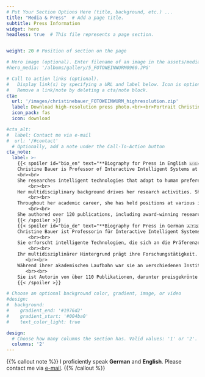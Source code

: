 ```yaml
---
# Put Your Section Options Here (title, background, etc.) ...
title: "Media & Press"  # Add a page title.
subtitle: Press Information
widget: hero
headless: true  # This file represents a page section.


weight: 20 # Position of section on the page

# Hero image (optional). Enter filename of an image in the assets/media/ folder.
#hero_media: '/albums/gallery/5_FOTOWEINWURM0960.JPG'

# Call to action links (optional).
#   Display link(s) by specifying a URL and label below. Icon is optional for `cta`.
#   Remove a link/note by deleting a cta/note block.
cta:
  url: '/images/christinebauer_FOTOWEINWURM_highresolution.zip'
  label: Download high-resolution press photo.<br><br>Portrait Christine Bauer, &copy; Foto Weinwurm.
  icon_pack: fas
  icon: download

#cta_alt:
#  label: Contact me via e-mail
#  url: '/#contact'
  # Optionally, add a note under the Call-To-Action button
cta_note:
  label: >-
    {{< spoiler id="bio_en" text="**Biography for Press in English 🇺🇸🇬🇧**" >}}
    Christine Bauer is Professor of Interactive Intelligent Systems at the Paris Lodron University Salzburg (PLUS) in Austria. She is part of the Excellence in Digital Sciences and Interdisciplinary Technologies (EXDIGIT) initiative, funded by the State of Salzburg.
    <br><br>
    She researches intelligent technologies that adapt to human preferences and behavior. In this interdisciplinary research, she advances technologies, studies human needs, and explores the implications of human-technology interactions. She is particularly interested in developing fair technologies. Her research focuses on recommender systems in general, with a specific emphasis on the music and media domains.
        <br><br>
    Her multidisciplinary background drives her research activities. She holds a Doctoral degree in Social and Economic Sciences, a Diploma (equivalent to a Master's) degree in International Business Administration, and a Master's degree in Business Informatics. Additionally, she studied Jazz Saxophone.
        <br><br>
    Throughout her academic career, she has held positions at various institutions, including Assistant Professor at Utrecht University in The Netherlands, Senior Postdoc Researcher at Johannes Kepler University Linz in Austria, Visiting Fellow at the Carnegie Mellon University in the USA, and Assistant Professor at WU Vienna in Austria.
        <br><br>
    She authored over 120 publications, including award-winning research papers. Her expertise has also been recognized through multiple awards for her outstanding contributions as a reviewer. Furthermore, she is a recipient of the prestigious Elise Richter grant for the project "Fine-grained Culture-aware Music Recommender Systems", funded by the Austrian Science Fund (FWF). In this project, she investigated cultural differences in music preferences and developed models and algorithmic approaches for music recommender systems that account for these cultural differences.
    {{< /spoiler >}}
    {{< spoiler id="bio_de" text="**Biography for Press in German 🇦🇹🇩🇪**" >}}
    Christine Bauer ist Professorin für Interactive Intelligent Systems an der Paris Lodron Universität Salzburg in Österreich. Sie ist Teil von Excellence in Digital Sciences and Interdisciplinary Technologies (EXDIGIT), eine vom Land Salzburg geförderte Initiative.
        <br><br>
    Sie erforscht intelligente Technologien, die sich an die Präferenzen und Verhaltensweisen von Menschen anpassen. In dieser interdisziplinären Forschung entwickelt sie Technologien weiter, untersucht menschliche Bedürfnisse und erforscht die Auswirkungen von Mensch-Technologie-Interaktion. Ihr besonderes Interesse gilt der Entwicklung fairer Technologien. Ihr Forschungsschwerpunkt liegt auf Empfehlungssystemen im Allgemeinen, mit besonderem Schwerpunkt auf den Bereichen Musik und Medien.
        <br><br>
    Ihr multidisziplinärer Hintergrund prägt ihre Forschungstätigkeit. Sie hat einen Doktortitel in Sozial- und Wirtschaftswissenschaften, einen Diplomabschluss (entspricht einem Master) in Internationaler Betriebswirtschaftslehre und einen Masterabschluss in Wirtschaftsinformatik. Zusätzlich studierte sie Jazzsaxophon.
       <br><br> 
    Während ihrer akademischen Laufbahn war sie an verschiedenen Institutionen tätig, unter anderem als Assistenzprofessorin an der Universität Utrecht in den Niederlanden, als Senior Postdoc Researcher an der Johannes Kepler Universität Linz in Österreich, als Visiting Fellow an der Carnegie Mellon University in den USA und als Assistenzprofessorin an der WU Wien in Österreich.
       <br><br> 
    Sie ist Autorin von über 110 Publikationen, darunter preisgekrönte Forschungsarbeiten. Ihr Fachwissen wurde auch durch mehrere Auszeichnungen für ihre herausragenden Beiträge als Gutachterin gewürdigt. Darüber hinaus ist sie Trägerin der renommierten Elise-Richter-Förderung für das vom Österreichischen Wissenschaftsfonds (FWF) geförderte Projekt "Fine-grained Culture-aware Music Recommender Systems". In diesem Projekt untersuchte sie kulturelle Unterschiede in Musikpräferenzen und entwickelte Modelle und algorithmische Ansätze für Musikempfehlungssysteme, die diese kulturellen Unterschiede berücksichtigen.
    {{< /spoiler >}}

# Choose an optional background color, gradient, image, or video
#design:
#  background:
#    gradient_end: '#1976d2'
#    gradient_start: '#004ba0'
#    text_color_light: true

design:
  # Choose how many columns the section has. Valid values: '1' or '2'.
  columns: '2'
---
```


{{% callout note %}}
I proficiently speak **German** and **English**. Please contact me via [e-mail](/#contact).
{{% /callout %}}
